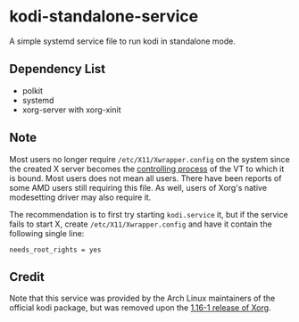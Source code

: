 # kodi-standalone-service
A simple systemd service file to run kodi in standalone mode.

## Dependency List
* polkit
* systemd
* xorg-server with xorg-xinit

## Note
Most users no longer require `/etc/X11/Xwrapper.config` on the system since the created X server becomes the [controlling process](http://www.freedesktop.org/software/systemd/man/systemd.exec.html#StandardInput=) of the VT to which it is bound. Most users does not mean all users. There have been reports of some AMD users still requiring this file. As well, users of Xorg's native modesetting driver may also require it.

The recommendation is to first try starting `kodi.service` it, but if the service fails to start X, create `/etc/X11/Xwrapper.config` and have it contain the following single line:
```
needs_root_rights = yes
```

## Credit
Note that this service was provided by the Arch Linux maintainers of the official kodi package, but was removed upon the [1.16-1 release of Xorg](https://git.archlinux.org/svntogit/community.git/commit/trunk?h=packages/xbmc&id=9763c6d32678f3a3f45c195bfae92eee209d504f).
